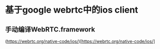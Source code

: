 # 基于google webrtc中的ios client

## 手动编译WebRTC.framework

(https://webrtc.org/native-code/ios/)[https://webrtc.org/native-code/ios/]

